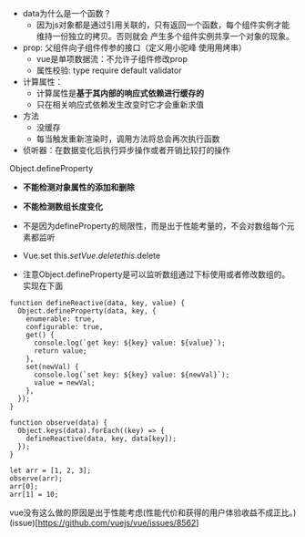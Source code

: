 - data为什么是一个函数？
  - 因为js对象都是通过引用关联的，只有返回一个函数，每个组件实例才能维持一份独立的拷贝。否则就会
    产生多个组件实例共享一个对象的现象。
- prop: 父组件向子组件传参的接口（定义用小驼峰 使用用烤串）
  - vue是单项数据流：不允许子组件修改prop
  - 属性校验: type require default validator
- 计算属性：
  - 计算属性是**基于其内部的响应式依赖进行缓存的**
  - 只在相关响应式依赖发生改变时它才会重新求值
- 方法
  - 没缓存
  - 每当触发重新渲染时，调用方法将总会再次执行函数
- 侦听器：在数据变化后执行异步操作或者开销比较打的操作
  

Object.defineProperty
- **不能检测对象属性的添加和删除**
- **不能检测数组长度变化**
- 不是因为defineProperty的局限性，而是出于性能考量的，不会对数组每个元素都监听
- Vue.set this.$set Vue.delete this.$delete


- 注意Object.defineProperty是可以监听数组通过下标使用或者修改数组的。实现在下面
```JS
function defineReactive(data, key, value) {
  Object.defineProperty(data, key, {
    enumerable: true,
    configurable: true,
    get() {
      console.log(`get key: ${key} value: ${value}`);
      return value;
    },
    set(newVal) {
      console.log(`set key: ${key} value: ${newVal}`);
      value = newVal;
    },
  });
}

function observe(data) {
  Object.keys(data).forEach((key) => {
    defineReactive(data, key, data[key]);
  });
}

let arr = [1, 2, 3];
observe(arr);
arr[0];
arr[1] = 10;
```
vue没有这么做的原因是出于性能考虑(性能代价和获得的用户体验收益不成正比。)
(issue)[https://github.com/vuejs/vue/issues/8562]

